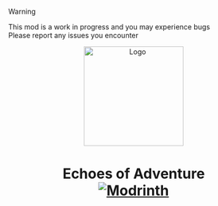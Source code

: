 > [!WARNING]
> This mod is a work in progress and you may experience bugs<br>Please report any issues you encounter

<p align="center"><img src="./.idea/icon.png" alt="Logo" width="200"></p>
<h1 align="center">Echoes of Adventure  <br>
    <a href="https://modrinth.com/mod/create"><img src="https://img.shields.io/modrinth/dt/create?logo=modrinth&label=&suffix=%20&style=flat&color=242629&labelColor=5ca424&logoColor=1c1c1c" alt="Modrinth"></a>
    <br><br>
</h1>
